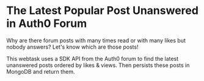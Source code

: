 # The Latest Popular Post Unanswered in Auth0 Forum 
Why are there forum posts with many times read or with many likes but nobody answers? Let's know which are those posts! 

This webtask uses a SDK API from the Auth0 forum to find the latest unanswered posts ordered by likes &amp; views. Then persists these posts in MongoDB and return them. 
